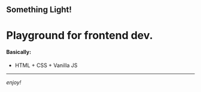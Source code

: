## Something Light!

# Playground for frontend dev.

#### Basically:

- HTML + CSS + Vanilla JS

---

_enjoy!_
